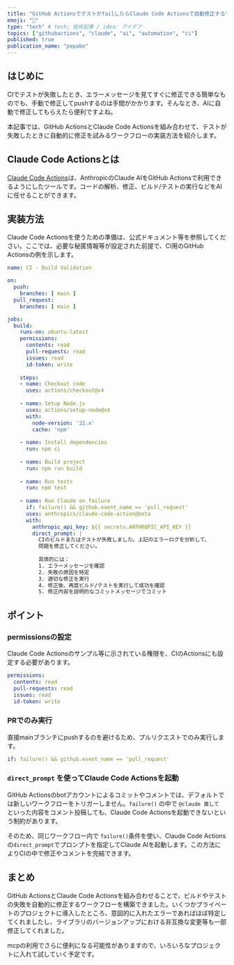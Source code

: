 ```yaml
---
title: "GitHub ActionsでテストがfailしたらClaude Code Actionsで自動修正する"
emoji: "🤖"
type: "tech" # tech: 技術記事 / idea: アイデア
topics: ["githubactions", "claude", "ai", "automation", "ci"]
published: true
publication_name: "pepabo"
---
```


## はじめに

CIでテストが失敗したとき、エラーメッセージを見てすぐに修正できる簡単なものでも、手動で修正してpushするのは手間がかかります。そんなとき、AIに自動で修正してもらえたら便利ですよね。

本記事では、GitHub ActionsとClaude Code Actionsを組み合わせて、テストが失敗したときに自動的に修正を試みるワークフローの実装方法を紹介します。

## Claude Code Actionsとは

[Claude Code Actions](https://github.com/anthropics/claude-code-action)は、AnthropicのClaude AIをGitHub Actionsで利用できるようにしたツールです。コードの解析、修正、ビルド/テストの実行などをAIに任せることができます。

## 実装方法

Claude Code Actionsを使うための準備は、公式ドキュメント等を参照してください。ここでは、必要な秘匿情報等が設定された前提で、CI用のGitHub Actionsの例を示します。

```yaml
name: CI - Build Validation

on:
  push:
    branches: [ main ]
  pull_request:
    branches: [ main ]

jobs:
  build:
    runs-on: ubuntu-latest
    permissions:
      contents: read
      pull-requests: read
      issues: read
      id-token: write
    
    steps:
    - name: Checkout code
      uses: actions/checkout@v4
      
    - name: Setup Node.js
      uses: actions/setup-node@v4
      with:
        node-version: '22.x'
        cache: 'npm'
        
    - name: Install dependencies
      run: npm ci
      
    - name: Build project
      run: npm run build
      
    - name: Run tests
      run: npm test
      
    - name: Run Claude on failure
      if: failure() && github.event_name == 'pull_request'
      uses: anthropics/claude-code-action@beta
      with:
        anthropic_api_key: ${{ secrets.ANTHROPIC_API_KEY }}
        direct_prompt: |
          CIのビルドまたはテストが失敗しました。上記のエラーログを分析して、
          問題を修正してください。
          
          具体的には：
          1. エラーメッセージを確認
          2. 失敗の原因を特定
          3. 適切な修正を実行
          4. 修正後、再度ビルド/テストを実行して成功を確認
          5. 修正内容を説明的なコミットメッセージでコミット
```

## ポイント

### permissionsの設定

Claude Code Actionsのサンプル等に示されている権限を、CIのActionsにも設定する必要があります。

```yaml
permissions:
  contents: read
  pull-requests: read
  issues: read
  id-token: write
```

### PRでのみ実行

直接mainブランチにpushするのを避けるため、プルリクエストでのみ実行します。

```yaml
if: failure() && github.event_name == 'pull_request'
```

### `direct_prompt` を使ってClaude Code Actionsを起動

GitHub Actionsのbotアカウントによるコミットやコメントでは、デフォルトでは新しいワークフローをトリガーしません。`failure()` の中で `@claude 直して` といった内容をコメント投稿しても、Claude Code Actionsを起動できないという制約があります。

そのため、同じワークフロー内で `failure()`条件を使い、Claude Code Actionsの`direct_prompt`でプロンプトを指定してClaude AIを起動します。この方法によりCIの中で修正やコメントを完結できます。

## まとめ

GitHub ActionsとClaude Code Actionsを組み合わせることで、ビルドやテストの失敗を自動的に修正するワークフローを構築できました。いくつかプライベートのプロジェクトに導入したところ、意図的に入れたエラーであればほぼ特定してくれましたし、ライブラリのバージョンアップにおける非互換な変更等も一部修正してくれました。

mcpの利用でさらに便利になる可能性がありますので、いろいろなプロジェクトに入れて試していく予定です。
